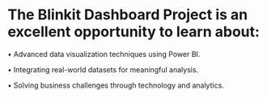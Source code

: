 # The Blinkit Dashboard Project is an excellent opportunity to learn about: 
•	Advanced data visualization techniques using Power BI. 

•	Integrating real-world datasets for meaningful analysis. 

•	Solving business challenges through technology and analytics. 
